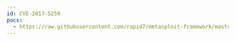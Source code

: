 ```yaml
---
id: CVE-2017-5259
pocs:
  - https://raw.githubusercontent.com/rapid7/metasploit-framework/master/modules/auxiliary/admin/http/cnpilot_r_cmd_exec.rb
---
```

